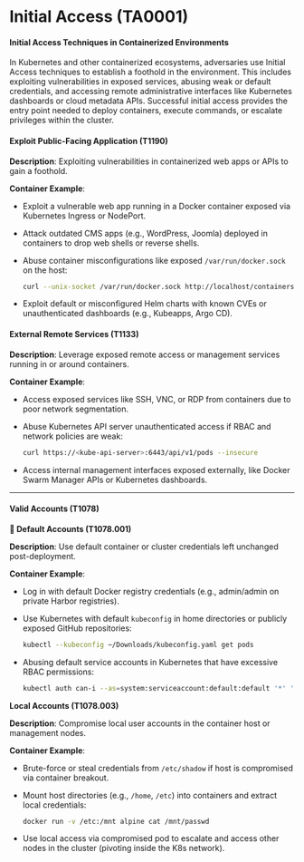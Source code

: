 # Initial Access (TA0001)

#### Initial Access Techniques in Containerized Environments

In Kubernetes and other containerized ecosystems, adversaries use Initial Access techniques to establish a foothold in the environment. This includes exploiting vulnerabilities in exposed services, abusing weak or default credentials, and accessing remote administrative interfaces like Kubernetes dashboards or cloud metadata APIs. Successful initial access provides the entry point needed to deploy containers, execute commands, or escalate privileges within the cluster.

#### Exploit Public-Facing Application (T1190)

**Description**: Exploiting vulnerabilities in containerized web apps or APIs to gain a foothold.

**Container Example**:

* Exploit a vulnerable web app running in a Docker container exposed via Kubernetes Ingress or NodePort.
* Attack outdated CMS apps (e.g., WordPress, Joomla) deployed in containers to drop web shells or reverse shells.
*   Abuse container misconfigurations like exposed `/var/run/docker.sock` on the host:

    ```bash
    curl --unix-socket /var/run/docker.sock http://localhost/containers/json
    ```
* Exploit default or misconfigured Helm charts with known CVEs or unauthenticated dashboards (e.g., Kubeapps, Argo CD).

#### External Remote Services (T1133)

**Description**: Leverage exposed remote access or management services running in or around containers.

**Container Example**:

* Access exposed services like SSH, VNC, or RDP from containers due to poor network segmentation.
*   Abuse Kubernetes API server unauthenticated access if RBAC and network policies are weak:

    ```bash
    curl https://<kube-api-server>:6443/api/v1/pods --insecure
    ```
* Access internal management interfaces exposed externally, like Docker Swarm Manager APIs or Kubernetes dashboards.

***

#### Valid Accounts (T1078)

**🛑 Default Accounts (T1078.001)**

**Description**: Use default container or cluster credentials left unchanged post-deployment.

**Container Example**:

* Log in with default Docker registry credentials (e.g., admin/admin on private Harbor registries).
*   Use Kubernetes with default `kubeconfig` in home directories or publicly exposed GitHub repositories:

    ```bash
    kubectl --kubeconfig ~/Downloads/kubeconfig.yaml get pods
    ```
*   Abusing default service accounts in Kubernetes that have excessive RBAC permissions:

    ```bash
    kubectl auth can-i --as=system:serviceaccount:default:default '*' '*'
    ```

**Local Accounts (T1078.003)**

**Description**: Compromise local user accounts in the container host or management nodes.

**Container Example**:

* Brute-force or steal credentials from `/etc/shadow` if host is compromised via container breakout.
*   Mount host directories (e.g., `/home`, `/etc`) into containers and extract local credentials:

    ```bash
    docker run -v /etc:/mnt alpine cat /mnt/passwd
    ```
* Use local access via compromised pod to escalate and access other nodes in the cluster (pivoting inside the K8s network).

